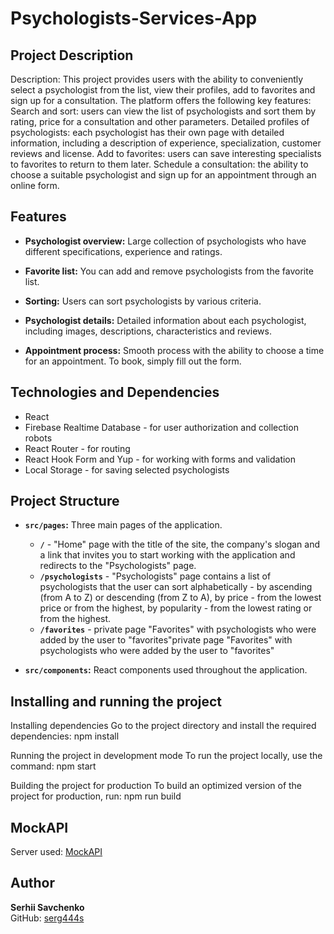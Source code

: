 # Psychologists-Services-App

## Project Description

Description: This project provides users with the ability to conveniently select
a psychologist from the list, view their profiles, add to favorites and sign up
for a consultation. The platform offers the following key features: Search and
sort: users can view the list of psychologists and sort them by rating, price
for a consultation and other parameters. Detailed profiles of psychologists:
each psychologist has their own page with detailed information, including a
description of experience, specialization, customer reviews and license. Add to
favorites: users can save interesting specialists to favorites to return to them
later. Schedule a consultation: the ability to choose a suitable psychologist
and sign up for an appointment through an online form.

## Features

- **Psychologist overview:** Large collection of psychologists who have
  different specifications, experience and ratings.

- **Favorite list:** You can add and remove psychologists from the favorite
  list.
- **Sorting:** Users can sort psychologists by various criteria.
- **Psychologist details:** Detailed information about each psychologist,
  including images, descriptions, characteristics and reviews.
- **Appointment process:** Smooth process with the ability to choose a time for
  an appointment. To book, simply fill out the form.

## Technologies and Dependencies

- React
- Firebase Realtime Database - for user authorization and collection robots
- React Router - for routing
- React Hook Form and Yup - for working with forms and validation
- Local Storage - for saving selected psychologists

## Project Structure

- **`src/pages`:** Three main pages of the application.

  - **`/`** - "Home" page with the title of the site, the company's slogan and a
    link that invites you to start working with the application and redirects to
    the "Psychologists" page.
  - **`/psychologists`** - "Psychologists" page contains a list of psychologists
    that the user can sort alphabetically - by ascending (from A to Z) or
    descending (from Z to A), by price - from the lowest price or from the
    highest, by popularity - from the lowest rating or from the highest.
  - **`/favorites`** - private page "Favorites" with psychologists who were
    added by the user to "favorites"private page "Favorites" with psychologists
    who were added by the user to "favorites"

- **`src/components`:** React components used throughout the application.

## Installing and running the project

Installing dependencies Go to the project directory and install the required
dependencies: npm install

Running the project in development mode To run the project locally, use the
command: npm start

Building the project for production To build an optimized version of the project
for production, run: npm run build

## MockAPI

Server used: [MockAPI](https://662676df052332d55322f58b.mockapi.io/campers)

## Author

**Serhii Savchenko**  
GitHub: [serg444s](https://github.com/serg444s)
